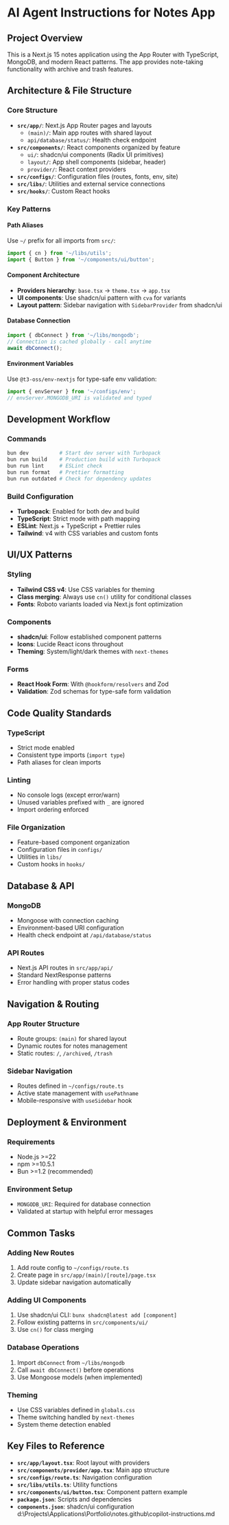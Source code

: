 # AI Agent Instructions for Notes App

## Project Overview

This is a Next.js 15 notes application using the App Router with TypeScript,
MongoDB, and modern React patterns. The app provides note-taking functionality
with archive and trash features.

## Architecture & File Structure

### Core Structure

- **`src/app/`**: Next.js App Router pages and layouts
  - `(main)/`: Main app routes with shared layout
  - `api/database/status/`: Health check endpoint
- **`src/components/`**: React components organized by feature
  - `ui/`: shadcn/ui components (Radix UI primitives)
  - `layout/`: App shell components (sidebar, header)
  - `provider/`: React context providers
- **`src/configs/`**: Configuration files (routes, fonts, env, site)
- **`src/libs/`**: Utilities and external service connections
- **`src/hooks/`**: Custom React hooks

### Key Patterns

#### Path Aliases

Use `~/` prefix for all imports from `src/`:

```typescript
import { cn } from '~/libs/utils';
import { Button } from '~/components/ui/button';
```

#### Component Architecture

- **Providers hierarchy**: `base.tsx` → `theme.tsx` → `app.tsx`
- **UI components**: Use shadcn/ui pattern with `cva` for variants
- **Layout pattern**: Sidebar navigation with `SidebarProvider` from shadcn/ui

#### Database Connection

```typescript
import { dbConnect } from '~/libs/mongodb';
// Connection is cached globally - call anytime
await dbConnect();
```

#### Environment Variables

Use `@t3-oss/env-nextjs` for type-safe env validation:

```typescript
import { envServer } from '~/configs/env';
// envServer.MONGODB_URI is validated and typed
```

## Development Workflow

### Commands

```bash
bun dev          # Start dev server with Turbopack
bun run build    # Production build with Turbopack
bun run lint     # ESLint check
bun run format   # Prettier formatting
bun run outdated # Check for dependency updates
```

### Build Configuration

- **Turbopack**: Enabled for both dev and build
- **TypeScript**: Strict mode with path mapping
- **ESLint**: Next.js + TypeScript + Prettier rules
- **Tailwind**: v4 with CSS variables and custom fonts

## UI/UX Patterns

### Styling

- **Tailwind CSS v4**: Use CSS variables for theming
- **Class merging**: Always use `cn()` utility for conditional classes
- **Fonts**: Roboto variants loaded via Next.js font optimization

### Components

- **shadcn/ui**: Follow established component patterns
- **Icons**: Lucide React icons throughout
- **Theming**: System/light/dark themes with `next-themes`

### Forms

- **React Hook Form**: With `@hookform/resolvers` and Zod
- **Validation**: Zod schemas for type-safe form validation

## Code Quality Standards

### TypeScript

- Strict mode enabled
- Consistent type imports (`import type`)
- Path aliases for clean imports

### Linting

- No console logs (except error/warn)
- Unused variables prefixed with `_` are ignored
- Import ordering enforced

### File Organization

- Feature-based component organization
- Configuration files in `configs/`
- Utilities in `libs/`
- Custom hooks in `hooks/`

## Database & API

### MongoDB

- Mongoose with connection caching
- Environment-based URI configuration
- Health check endpoint at `/api/database/status`

### API Routes

- Next.js API routes in `src/app/api/`
- Standard NextResponse patterns
- Error handling with proper status codes

## Navigation & Routing

### App Router Structure

- Route groups: `(main)` for shared layout
- Dynamic routes for notes management
- Static routes: `/`, `/archived`, `/trash`

### Sidebar Navigation

- Routes defined in `~/configs/route.ts`
- Active state management with `usePathname`
- Mobile-responsive with `useSidebar` hook

## Deployment & Environment

### Requirements

- Node.js >=22
- npm >=10.5.1
- Bun >=1.2 (recommended)

### Environment Setup

- `MONGODB_URI`: Required for database connection
- Validated at startup with helpful error messages

## Common Tasks

### Adding New Routes

1. Add route config to `~/configs/route.ts`
2. Create page in `src/app/(main)/[route]/page.tsx`
3. Update sidebar navigation automatically

### Adding UI Components

1. Use shadcn/ui CLI: `bunx shadcn@latest add [component]`
2. Follow existing patterns in `src/components/ui/`
3. Use `cn()` for class merging

### Database Operations

1. Import `dbConnect` from `~/libs/mongodb`
2. Call `await dbConnect()` before operations
3. Use Mongoose models (when implemented)

### Theming

- Use CSS variables defined in `globals.css`
- Theme switching handled by `next-themes`
- System theme detection enabled

## Key Files to Reference

- **`src/app/layout.tsx`**: Root layout with providers
- **`src/components/provider/app.tsx`**: Main app structure
- **`src/configs/route.ts`**: Navigation configuration
- **`src/libs/utils.ts`**: Utility functions
- **`src/components/ui/button.tsx`**: Component pattern example
- **`package.json`**: Scripts and dependencies
- **`components.json`**: shadcn/ui configuration</content>
  <parameter name="filePath">d:\Projects\Applications\Portfolio\notes\.github\copilot-instructions.md
